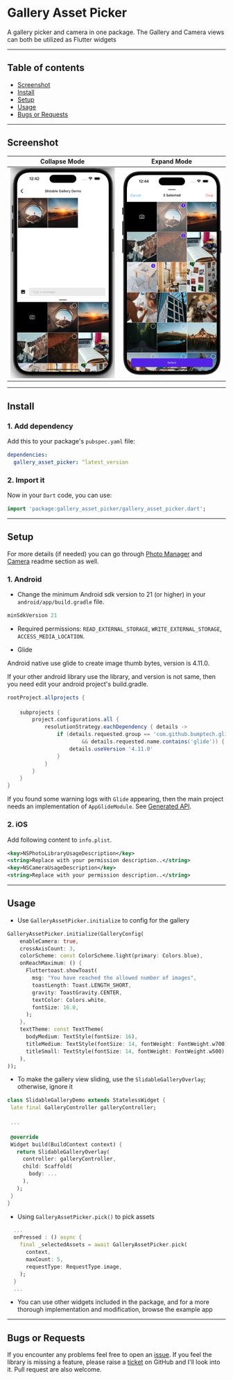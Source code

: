 # Gallery Asset Picker

A gallery picker and camera in one package. The Gallery and Camera views can both be utilized as Flutter widgets

---

## Table of contents

- [Screenshot](#screenshot)
- [Install](#install)
- [Setup](#setup)
- [Usage](#usage)
- [Bugs or Requests](#bugs-or-requests)

---

## Screenshot

|                  Collapse Mode                   |                   Expand Mode
| :----------------------------------------------: | :----------------------------------------------:
| ![image1](screenshots/Screenshot1_20230619.png) | ![image2](screenshots/Screenshot2_20230619.png)

---

## Install

### 1. Add dependency

Add this to your package's `pubspec.yaml` file:

```yaml
dependencies:
  gallery_asset_picker: ^latest_version
```

### 2. Import it

Now in your `Dart` code, you can use:

```dart
import 'package:gallery_asset_picker/gallery_asset_picker.dart';
```

---

## Setup

For more details (if needed) you can go through <a href="https://pub.dev/packages/photo_manager">Photo Manager</a> and <a href="https://pub.dev/packages/camera">Camera</a> readme section as well.

### 1. Android

- Change the minimum Android sdk version to 21 (or higher) in your `android/app/build.gradle` file.

```gradle
minSdkVersion 21
```

- Required permissions: `READ_EXTERNAL_STORAGE`, `WRITE_EXTERNAL_STORAGE`, `ACCESS_MEDIA_LOCATION`.

- Glide

Android native use glide to create image thumb bytes, version is 4.11.0.

If your other android library use the library, and version is not same, then you need edit your android project's build.gradle.

```gradle
rootProject.allprojects {

    subprojects {
        project.configurations.all {
            resolutionStrategy.eachDependency { details ->
                if (details.requested.group == 'com.github.bumptech.glide'
                        && details.requested.name.contains('glide')) {
                    details.useVersion '4.11.0'
                }
            }
        }
    }
}
```

If you found some warning logs with `Glide` appearing,
then the main project needs an implementation of `AppGlideModule`.
See [Generated API](https://sjudd.github.io/glide/doc/generatedapi.html).

### 2. iOS

Add following content to `info.plist`.

```xml
<key>NSPhotoLibraryUsageDescription</key>
<string>Replace with your permission description..</string>
<key>NSCameraUsageDescription</key>
<string>Replace with your permission description..</string>
```

---

## Usage

- Use `GalleryAssetPicker.initialize` to config for the gallery

```dart
GalleryAssetPicker.initialize(GalleryConfig(
    enableCamera: true,
    crossAxisCount: 3,
    colorScheme: const ColorScheme.light(primary: Colors.blue),
    onReachMaximum: () {
      Fluttertoast.showToast(
        msg: "You have reached the allowed number of images",
        toastLength: Toast.LENGTH_SHORT,
        gravity: ToastGravity.CENTER,
        textColor: Colors.white,
        fontSize: 16.0,
      );
    },
    textTheme: const TextTheme(
      bodyMedium: TextStyle(fontSize: 16),
      titleMedium: TextStyle(fontSize: 14, fontWeight: FontWeight.w700),
      titleSmall: TextStyle(fontSize: 14, fontWeight: FontWeight.w500),
    ),
));
```

- To make the gallery view sliding, use the `SlidableGalleryOverlay`; otherwise, ignore it

```dart
class SlidableGalleryDemo extends StatelessWidget {
 late final GalleryController galleryController;

 ...

 @override
 Widget build(BuildContext context) {
   return SlidableGalleryOverlay(
     controller: galleryController,
     child: Scaffold(
       body: ...
     ),
   );
 }
}
```

- Using `GalleryAssetPicker.pick()` to pick assets

```dart
  ...
  onPressed : () async {
    final _selectedAssets = await GalleryAssetPicker.pick(
      context,
      maxCount: 5,
      requestType: RequestType.image,
    );
  }
  ...
```

- You can use other widgets included in the package, and for a more thorough implementation and modification, browse the example app

---

## Bugs or Requests

If you encounter any problems feel free to open an [issue](https://github.com/haonguyenuet/gallery_asset_picker/issues/new?template=bug_report.md). If you feel the library is missing a feature, please raise a [ticket](https://github.com/haonguyenuet/gallery_asset_picker/issues/new?template=feature_request.md) on GitHub and I'll look into it. Pull request are also welcome.
